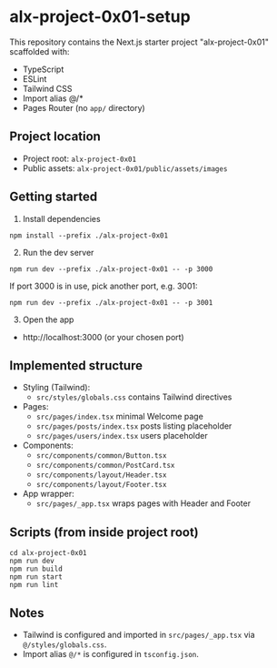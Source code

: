 # alx-project-0x01-setup

This repository contains the Next.js starter project "alx-project-0x01" scaffolded with:
- TypeScript
- ESLint
- Tailwind CSS
- Import alias @/*
- Pages Router (no `app/` directory)

## Project location

- Project root: `alx-project-0x01`
- Public assets: `alx-project-0x01/public/assets/images`

## Getting started

1) Install dependencies

```
npm install --prefix ./alx-project-0x01
```

2) Run the dev server

```
npm run dev --prefix ./alx-project-0x01 -- -p 3000
```

If port 3000 is in use, pick another port, e.g. 3001:

```
npm run dev --prefix ./alx-project-0x01 -- -p 3001
```

3) Open the app

- http://localhost:3000 (or your chosen port)

## Implemented structure

- Styling (Tailwind):
  - `src/styles/globals.css` contains Tailwind directives
- Pages:
  - `src/pages/index.tsx` minimal Welcome page
  - `src/pages/posts/index.tsx` posts listing placeholder
  - `src/pages/users/index.tsx` users placeholder
- Components:
  - `src/components/common/Button.tsx`
  - `src/components/common/PostCard.tsx`
  - `src/components/layout/Header.tsx`
  - `src/components/layout/Footer.tsx`
- App wrapper:
  - `src/pages/_app.tsx` wraps pages with Header and Footer

## Scripts (from inside project root)

```
cd alx-project-0x01
npm run dev
npm run build
npm run start
npm run lint
```

## Notes
- Tailwind is configured and imported in `src/pages/_app.tsx` via `@/styles/globals.css`.
- Import alias `@/*` is configured in `tsconfig.json`.
